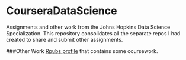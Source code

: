 # CourseraDataScience
Assignments and other work from the Johns Hopkins Data Science Specialization. This repository consolidates all the separate repos I had created to share and submit other assignments.  

###Other Work
[Rpubs profile](http://www.rpubs.com/fentontaylor) that contains some coursework.
